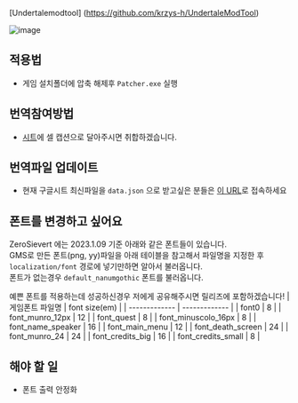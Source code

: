 
 [Undertalemodtool] (https://github.com/krzys-h/UndertaleModTool)
 
![image](https://user-images.githubusercontent.com/49047211/211140923-dc7e57d7-4462-451f-b88d-28440b2fe79f.png)

## 적용법
- 게임 설치폴더에 압축 해제후 `Patcher.exe` 실행

## 번역참여방법 
- [시트](https://docs.google.com/spreadsheets/d/1w2JjxpPBwynLhu69edHGjCwjLX0muLK1cXzwzj8Sfrc/edit#gid=360281631)에 셀 캡션으로 달아주시면
취합하겠습니다. 

## 번역파일 업데이트
- 현재 구글시트 최신파일을 `data.json` 으로 받고싶은 분들은 [이 URL](https://script.google.com/macros/s/AKfycbzoZLc9oaBV6Lq94WZ-3sg_bX0d_yi0_O2rJVhsSYNbwdoTBfiif7WwFR6CZIjEzjLjHQ/exec)로 접속하세요

## 폰트를 변경하고 싶어요
ZeroSievert 에는 2023.1.09 기준 아래와 같은 폰트들이 있습니다.   
GMS로 만든 폰트(png, yy)파일을 아래 테이블을 참고해서 파일명을 지정한 후  
`localization/font` 경로에 넣기만하면 알아서 불러옵니다.  
폰트가 없는경우 `default_nanumgothic` 폰트를 불러옵니다.  

예쁜 폰트를 적용하는데 성공하신경우 저에게 공유해주시면 릴리즈에 포함하겠습니다!
| 게임폰트 파일명  | font size(em) |
| ------------- | ------------- |
| font0  | 8  |
| font_munro_12px  | 12 |
| font_quest  | 8 |
| font_minuscolo_16px  | 8  |
| font_name_speaker  | 16  |
| font_main_menu  | 12  |
| font_death_screen | 24  |
| font_munro_24  | 24 |
| font_credits_big  | 16  |
| font_credits_small  | 8  |


## 해야 할 일 
- 폰트 출력 안정화 

